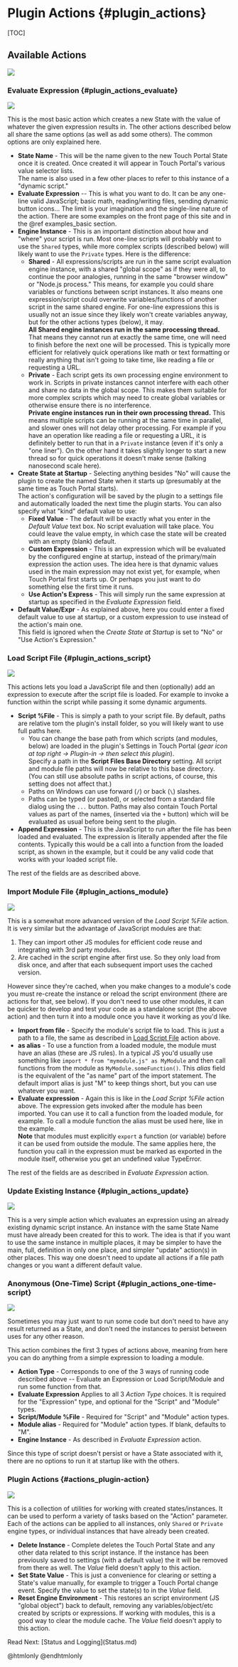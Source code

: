 # Plugin Actions {#plugin_actions}

[TOC]

## Available Actions

<img src="images/actions/actions-list.jpg" usemap="#image-map">

### Evaluate Expression {#plugin_actions_evaluate}

<a href="images/actions/evaluate.jpg" target="fullSizeImg"><img src="images/actions/evaluate.jpg"></a>

This is the most basic action which creates a new State with the value of whatever the given expression results in. The other actions described below all share
the same options (as well as add some others). The common options are only explained here.

* **State Name** - This will be the name given to the new Touch Portal State once it is created. Once created it will appear in Touch Portal's various value selector lists.<br />
	The name is also used in a few other places to refer to this instance of a "dynamic script."
* **Evaluate Expression** -- This is what you want to do. It can be any one-line valid JavaScript; basic math, reading/writing files, sending dynamic button icons...
  The limit is your imagination and the single-line nature of the action. There are some examples on the front page of this site and in the @ref examples_basic section.
* **Engine Instance** - This is an important distinction about how and "where" your script is run. Most one-line scripts will probably want to use the `Shared` types, while
  more complex scripts (described below) will likely want to use the `Private` types. Here is the difference:
	* **Shared** - All expressions/scripts are run in the same script evaluation engine instance, with a shared "global scope" as if they were all, 
		to continue the poor analogies, running in the same "browser window" or "Node.js process." 
		This means, for example you could share variables or functions between script instances. 
		It also means one expression/script could	overwrite variables/functions of another script in the same shared engine.
		For one-line expressions this is usually not an issue since they likely won't create variables anyway, but for the other actions types (below), it may.<br />
		**All Shared engine instances run in the same processing thread.** That means they cannot run at exactly the same time, one will need to finish before the next one
		will be processed. This is typically more efficient for relatively quick operations like math or text formatting or really anything that isn't going to take time, like
		reading a file or requesting a URL.
	* **Private** - Each script gets its own processing engine environment to work in. Scripts in private instances cannot interfere with each other and share no data in the
		global scope. This makes them suitable for more complex scripts which may need to create global variables or otherwise ensure there is no interference.<br />
		**Private engine instances run in their own processing thread.** This means multiple scripts can be running at the same time in parallel, and slower ones will not
		delay other processing. For example if you have an operation like reading a file or requesting a URL, it is definitely better to run that in a `Private` instance
		(even if it's only a "one liner"). On the other hand it takes slightly longer to start a new thread so for quick operations it doesn't make sense (talking nanosecond scale here).
* **Create State at Startup** - Selecting anything besides "No" will cause the plugin to create the named State when it starts up (presumably at the same time as Touch Portal starts).<br/>
  The action's configuration will be saved by the plugin to a settings file and automatically loaded the next time the plugin starts. You can also specify what "kind" default
	value to use:
	* **Fixed Value** - The default will be exactly what you enter in the _Default Value_ text box. No script evaluation will take place. You could leave the value empty,
		in which case the state will be created with an empty (blank) default.
	* **Custom Expression** - This is an expression which will be evaluated by the configured engine at startup, instead of the primary/main expression the action uses.
		The idea here is that dynamic values used in the main expression may not exist yet, for example, when Touch Portal first starts up. Or perhaps you just want to do something else
		the first time it runs.
	* **Use Action's Express** - This will simply run the same expression at startup as specified in the _Evaluate Expression_ field.
* **Default Value/Expr** - As explained above, here you could enter a fixed default value to use at startup, or a custom expression to use instead of the action's main one.<br/>
  This field is ignored when the _Create State at Startup_ is set to "No" or "Use Action's Expression."

### Load Script File {#plugin_actions_script}

<a href="images/actions/script.png" target="fullSizeImg"><img src="images/actions/script.png"></a>

This actions lets you load a JavaScript file and then (optionally) add an expression to execute after the script file is loaded. For example to invoke a function within the
script while passing it some dynamic arguments.

* **Script %File** - This is simply a path to your script file. By default, paths are relative tom the plugin's install folder,
  so you will likely want to use full paths here.
	* You can change the base path from which scripts (and modules, below) are loaded in the plugin's Settings in Touch Portal
  	(_gear icon at top right -> Plugin-in -> then select this plugin_).<br/>
		Specify a path in the **Script Files Base Directory** setting. All script and module file paths will now be relative to this base directory.<br/>
		(You can still use absolute paths in script actions, of course, this setting does not affect that.)
  * Paths on Windows can use forward (`/`) or back (`\`) slashes.
  * Paths can be typed (or pasted), or selected from a standard file dialog using the `...` button. Paths may also contain Touch Portal values as part of the names,
  	(inserted via the `+` button) which will be evaluated as usual before being sent to the plugin.
* **Append Expression** - This is the JavaScript to run after the file has been loaded and evaluated. The expression is literally appended after the file contents.
  Typically this would be a call into a function from the loaded script, as shown in the example, but it could be any valid code that works with your loaded script file.

The rest of the fields are as described above.

### Import Module File {#plugin_actions_module}

<a href="images/actions/module.png" target="fullSizeImg"><img src="images/actions/module.png"></a>

This is a somewhat more advanced version of the _Load Script %File_ action. It is very similar but the advantage of JavaScript modules are that:
  1. They can import other JS modules for efficient code reuse and integrating with 3rd party modules.
  2. Are cached in the script engine after first use. So they only load from disk once, and after that each subsequent import uses the cached version.

However since they're cached, when you make changes to a module's code you must re-create the instance or reload the script environment (there are actions for that, see below).
If you don't need to use other modules, it can be quicker to develop and test your code as a standalone script (the above action) and then turn it into a module once you have
it working as you'd like.

* **Import from file** - Specify the module's script file to load. This is just a path to a file, the same as described in [Load Script File](#autotoc_md26)
  action above.
* **as alias** - To use a function from a loaded module, the module must have an alias (these are JS rules). In a typical JS you'd usually use something like
  `import * from "mymodule.js" as MyModule` and then call functions from the module as `MyModule.someFunction()`.  This _alias_ field is the equivalent of the
	"as name" part of the import statement. The default import alias is just "M" to keep things short, but you can use whatever you want.
* **Evaluate expression** - Again this is like in the _Load Script %File_ action above. The expression gets invoked after the module has been imported. You can use it
  to call a function from the loaded module, for example. To call a module function the alias must be used here, like in the example.<br />
	**Note** that modules must explicitly `export` a function (or variable) before it can be used from outside the module. The same applies here, the function you call
	in the expression must be marked as exported in the module itself, otherwise you get an undefined value TypeError.

The rest of the fields are as described in _Evaluate Expression_ action.

### Update Existing Instance {#plugin_actions_update}

<a href="images/actions/update.jpg" target="fullSizeImg"><img src="images/actions/update.jpg"></a>

This is a very simple action which evaluates an expression using an already existing dynamic script instance.  An instance with the same State Name must have already been created
for this to work. The idea is that if you want to use the same instance in multiple places, it may be simpler to have the main, full, definition in only one place, and simpler
"update" action(s) in other places.  This way one doesn't need to update all actions if a file path changes or you want a different default value.

### Anonymous (One-Time) Script {#plugin_actions_one-time-script}

<a href="images/actions/onetime.jpg" target="fullSizeImg"><img src="images/actions/onetime.jpg"></a>

Sometimes you may just want to run some code but don't need to have any result returned as a State, and don't need the instances to persist between uses for any other reason.

This action combines the first 3 types of actions above, meaning from here you can do anything from a simple expression to loading a module.
* **Action Type** - Corresponds to one of the 3 ways of running code described above -- Evaluate an Expression or Load Script/Module and run some function from that.
* **Evaluate Expression** Applies to all 3 _Action Type_ choices. It is required for the "Expression" type, and optional for the "Script" and "Module" types.
* **Script/Module %File** - Required for "Script" and "Module" action types.
* **Module alias** - Required for "Module" action types.  If blank, defaults to "M".
* **Engine Instance** - As described in _Evaluate Expression_ action.

Since this type of script doesn't persist or have a State associated with it, there are no options to run it at startup like with the others.

### Plugin Actions  {#actions_plugin-action}

<a href="images/actions/plugin.jpg" target="fullSizeImg"><img src="images/actions/plugin.jpg"></a>

This is a collection of utilities for working with created states/instances. It can be used to perform a variety of tasks based on the "Action" parameter.
Each of the actions can be applied to all instances, only `Shared` or `Private` engine types, or individual instances that have already been created.

* **Delete Instance** - Complete deletes the Touch Portal State and any other data related to this script instance. If the instance has been previously saved to settings
  (with a default value) the it will be removed from there as well. The _Value_ field doesn't apply to this action.
* **Set State Value** - This is just a convenience for clearing or setting a State's value manually, for example to trigger a Touch Portal change event. Specify the value
  to set the state(s) to in the _Value_ field.
* **Reset Engine Environment** - This restores an script environment (JS "global object") back to default, removing any variables/object/etc created by scripts
  or expressions. If working with modules, this is a good way to clear the module cache.  The _Value_ field doesn't apply to this action.


<span class="next_section_button">
Read Next: [Status and Logging](Status.md)
</span>

@htmlonly
<map name="image-map">
    <area coords="0,40,285,75"   shape="rect" alt="Evaluate Expression action" title="Evaluate Expression action" href="#plugin_actions_evaluate">
    <area coords="0,75,285,105"  shape="rect" alt="Load Script File action" title="Load Script File action" href="#plugin_actions_script">
    <area coords="0,105,285,135" shape="rect" alt="Import Module File action" title="Import Module File action" href="#plugin_actions_module">
    <area coords="0,135,285,170" shape="rect" alt="Update Existing Instance action" title="Update Existing Instance action" href="#plugin_actions_update">
    <area coords="0,170,285,205" shape="rect" alt="Anonymouse (One-Time) Script action" title="Anonymouse (One-Time) Script action" href="#plugin_actions_one-time-script">
    <area coords="0,205,285,240" shape="rect" alt="Plugin Actions action" title="Plugin Actions action" href="#actions_plugin-action">
</map>
@endhtmlonly 
